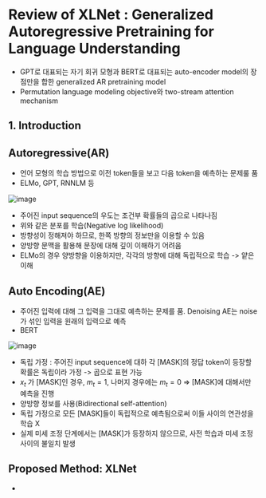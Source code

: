 # Review of XLNet : Generalized Autoregressive Pretraining for Language Understanding

- GPT로 대표되는 자기 회귀 모형과 BERT로 대표되는 auto-encoder model의 장점만을 합한 generalized AR pretraining model
- Permutation language modeling objective와 two-stream attention mechanism

## 1. Introduction

## Autoregressive(AR)
- 언어 모형의 학습 방법으로 이전 token들을 보고 다음 token을 예측하는 문제룰 품
- ELMo, GPT, RNNLM 등

![image](https://user-images.githubusercontent.com/80622859/230704613-6c45e7d9-7956-449a-9bb2-2882919bebb5.png)

- 주어진 input sequence의 우도는 조건부 확률들의 곱으로 나타나짐
- 위와 같은 분포를 학습(Negative log likelihood)
- 방향성이 정해져야 하므로, 한쪽 방향의 정보만을 이용할 수 있음
- 양방향 문맥을 활용해 문장에 대해 깊이 이해하기 어려움
- ELMo의 경우 양방향을 이용하지만, 각각의 방향에 대해 독립적으로 학습 -> 얕은 이해

## Auto Encoding(AE)

- 주어진 입력에 대해 그 입력을 그대로 예측하는 문제를 품. Denoising AE는 noise가 섞인 입력을 원래의 입력으로 예측
- BERT

![image](https://user-images.githubusercontent.com/80622859/230704717-88f178ea-71e4-466d-9233-92e7ee8fbdbd.png)

- 독립 가정 : 주어진 input sequence에 대하 각 [MASK]의 정답 token이 등장할 확률은 독립이라 가정 -> 곱으로 표현 가능
- $x_t$ 가 [MASK]인 경우, $m_t=1$, 나머지 경우에는 $m_t=0$ => [MASK]에 대해서만 예측을 진행
- 양방향 정보를 사용(Bidirectional self-attention)
- 독립 가정으로 모든 [MASK]들이 독립적으로 예측됨으로써 이들 사이의 연관성을 학습 X
- 실제 미세 조정 단계에서는 [MASK]가 등장하지 않으므로, 사전 학습과 미세 조정 사이의 불일치 발생

## Proposed Method: XLNet

- 
